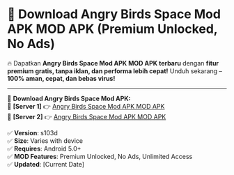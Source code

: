 # 🚀 Download Angry Birds Space Mod APK MOD APK (Premium Unlocked, No Ads)  

🔥 Dapatkan **Angry Birds Space Mod APK MOD APK terbaru** dengan **fitur premium gratis, tanpa iklan, dan performa lebih cepat!** Unduh sekarang – **100% aman, cepat, dan bebas virus!**  

---


🔽 **Download Angry Birds Space Mod APK:**  
🔹 **[Server 1]** 👉 [Angry Birds Space Mod APK MOD APK](https://apkcomod.com?title=Angry_Birds_Space_Mod_APK)  
🔹 **[Server 2]** 👉 [Angry Birds Space Mod APK MOD APK](https://apkcomod.com?title=Angry_Birds_Space_Mod_APK)  


✅ **Version**: s103d  
✅ **Size**: Varies with device  
✅ **Requires**: Android 5.0+  
✅ **MOD Features**: Premium Unlocked, No Ads, Unlimited Access  
✅ **Updated**: [Current Date]  